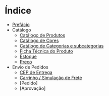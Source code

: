 # Índice

* [Prefácio](docs/pt-br/README.md)
* Catálogo
	* [Catálogo de Produtos](docs/pt-br/products.md)
	* [Catálogo de Cores](docs/pt-br/colors.md)
	* [Catálogo de Categorias e subcategorias](docs/pt-br/categories.md)
	* [Ficha Técnica do Produto](docs/pt-br/technical-spec.md)
	* [Estoque](docs/pt-br/stock.md)
	* [Preço](docs/pt-br/price.md)
* Envio de Pedidos
	* [CEP de Entrega](docs/pt-br/cep.md)
	* [Carrinho / Simulação de Frete](docs/pt-br/cart.md)
	* [Pedido]
	* [Aprovação]
